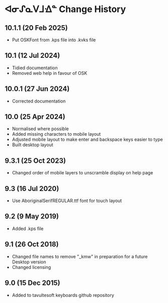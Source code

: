 ᐊᓂᔑᓇᐯᒧᐎᓐ Change History
============================

10.1.1 (20 Feb 2025)
------------------
* Put OSKFont from .kps file into .kvks file

10.1 (12 Jul 2024)
-----------------
* Tidied documentation
* Removed web help in favour of OSK

10.0.1 (27 Jun 2024)
-----------------
* Corrected documentation

10.0 (25 Apr 2024)
-----------------
* Normalised where possible
* Added missing characters to mobile layout
* Adjusted mobile layout to make enter and backspace keys easier to type
* Built desktop layout

9.3.1 (25 Oct 2023)
-----------------
* Changed order of mobile layers to unscramble display on help page

9.3 (16 Jul 2020)
-----------------
* Use AboriginalSerifREGULAR.ttf font for touch layout

9.2 (9 May 2019)
----------------
* Added .kps file

9.1 (26 Oct 2018)
-----------------
* Changed file names to remove "_kmw" in preparation for a future Desktop version
* Changed licensing

9.0 (15 Dec 2015)
-----------------

* Added to tavultesoft keyboards github repository

